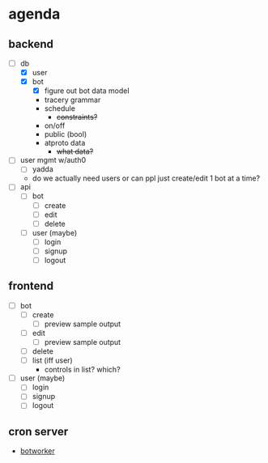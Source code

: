 # agenda

## backend

- [ ] db
  - [x] user
  - [x] bot
    - [x] figure out bot data model
    - tracery grammar
    - schedule
      - ~~constraints?~~
    - on/off
    - public (bool)
    - atproto data
      - ~~what data?~~
- [ ] user mgmt w/auth0
  - [ ] yadda
  - do we actually need users or can ppl just create/edit 1 bot at a time?
- [ ] api
  - [ ] bot
    - [ ] create
    - [ ] edit
    - [ ] delete
  - [ ] user (maybe)
    - [ ] login
    - [ ] signup
    - [ ] logout

## frontend

- [ ] bot
  - [ ] create
    - [ ] preview sample output
  - [ ] edit
    - [ ] preview sample output
  - [ ] delete
  - [ ] list (iff user)
    - controls in list? which?
- [ ] user (maybe)
  - [ ] login
  - [ ] signup
  - [ ] logout

## cron server

- [botworker](./botworker/README.md)
